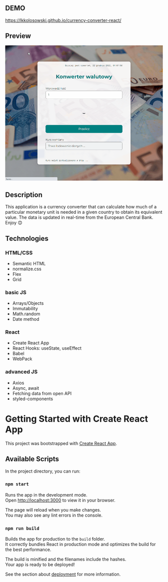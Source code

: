 ## DEMO

https://lkkolosowski.github.io/currency-converter-react/

## Preview

![currency converter preview](preview.gif)

## Description

This application is a currency converter that can calculate how much of a particular monetary unit is needed in a given country to obtain its equivalent value. The data is updated in real-time from the European Central Bank. Enjoy 😊

## Technologies

### HTML/CSS
- Semantic HTML
- normalize.css
- Flex
- Grid

### basic JS
- Arrays/Objects
- Immutability
- Math.random
- Date method

### React
- Create React App
- React Hooks: useState, useEffect
- Babel
- WebPack

### advanced JS
- Axios
- Async, await
- Fetching data from open API
- styled-components

# Getting Started with Create React App

This project was bootstrapped with [Create React App](https://github.com/facebook/create-react-app).

## Available Scripts

In the project directory, you can run:

### `npm start`

Runs the app in the development mode.\
Open [http://localhost:3000](http://localhost:3000) to view it in your browser.

The page will reload when you make changes.\
You may also see any lint errors in the console.

### `npm run build`

Builds the app for production to the `build` folder.\
It correctly bundles React in production mode and optimizes the build for the best performance.

The build is minified and the filenames include the hashes.\
Your app is ready to be deployed!

See the section about [deployment](https://facebook.github.io/create-react-app/docs/deployment) for more information.
